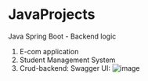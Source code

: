 # JavaProjects
Java Spring Boot - Backend logic
1. E-com application
2. Student Management System
3. Crud-backend:
   Swagger UI:
   ![image](https://github.com/KeerthanaKaliyappan/Java-Projects/assets/49688118/2bd16671-51fa-4e8e-8ea5-7a869e1a5072)

